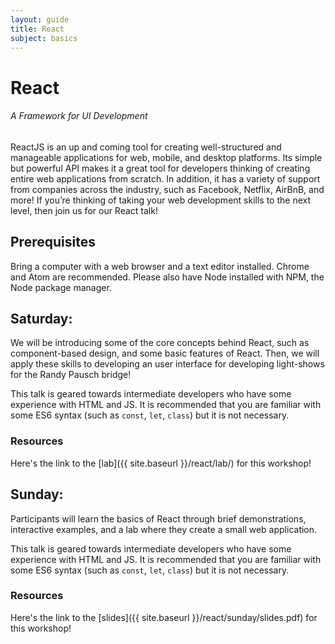 ```yaml
---
layout: guide
title: React
subject: basics
---
```


# React

###### A Framework for UI Development

ReactJS is an up and coming tool for creating well-structured and manageable
applications for web, mobile, and desktop platforms. Its simple but powerful
API makes it a great tool for developers thinking of creating entire web
applications from scratch. In addition, it has a variety of support from
companies across the industry, such as Facebook, Netflix, AirBnB, and more! If
you’re thinking of taking your web development skills to the next level, then
join us for our React talk!


## Prerequisites

Bring a computer with a web browser and a text editor installed. Chrome and
Atom are recommended. Please also have Node installed with NPM, the Node
package manager.


## Saturday: 
We will be introducing some of the core concepts behind React, such as
component-based design, and some basic features of React. Then, we will apply
these skills to developing an user interface for developing light-shows for the
Randy Pausch bridge!

This talk is geared towards intermediate developers who have some experience
with HTML and JS. It is recommended that you are familiar with some ES6 syntax
(such as `const`, `let`, `class`) but it is not necessary.

### Resources
Here's the link to the [lab]({{ site.baseurl }}/react/lab/) for this workshop!

## Sunday: 

Participants will learn the basics of React through brief demonstrations, interactive examples, and a lab where they create a small web application.

This talk is geared towards intermediate developers who have some experience with HTML and JS. It is recommended that you are familiar with some ES6 syntax (such as `const`, `let`, `class`) but it is not necessary.

### Resources
Here's the link to the [slides]({{ site.baseurl }}/react/sunday/slides.pdf) for this workshop!

